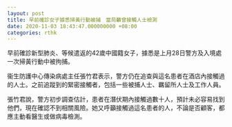 ```yaml
---
layout: post
title: 早前確診女子據悉掃黃行動被捕　當局籲曾接觸人士檢測
date: 2020-11-03 18:43:47.000000000 +08:00
categories: rthk
---
```


早前確診新型肺炎、等候遣返的42歲中國籍女子，據悉是上月28日警方及入境處一次掃黃行動中被拘捕。

衞生防護中心傳染病處主任張竹君表示，警方仍在追查與這名患者在酒店內接觸過的人士。之前追蹤到的緊密接觸者，包括一些被捕人士、羈留所人士及工作人員。

張竹君說，警方初步調查估計，患者在潛伏期內接觸過數十人，預計未必容易找到他們，現在確認不到相關風險。她又呼籲接觸過這名患者的人，不論是否顧客，都應主動看醫生或做病毒檢測。
